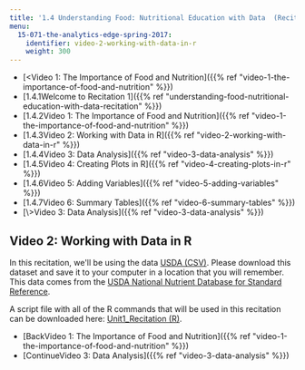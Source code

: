 ```yaml
---
title: '1.4 Understanding Food: Nutritional Education with Data  (Recitation)'
menu:
  15-071-the-analytics-edge-spring-2017:
    identifier: video-2-working-with-data-in-r
    weight: 300
---
```

*   [<Video 1: The Importance of Food and Nutrition]({{% ref "video-1-the-importance-of-food-and-nutrition" %}})
*   [1.4.1Welcome to Recitation 1]({{% ref "understanding-food-nutritional-education-with-data-recitation" %}})
*   [1.4.2Video 1: The Importance of Food and Nutrition]({{% ref "video-1-the-importance-of-food-and-nutrition" %}})
*   [1.4.3Video 2: Working with Data in R]({{% ref "video-2-working-with-data-in-r" %}})
*   [1.4.4Video 3: Data Analysis]({{% ref "video-3-data-analysis" %}})
*   [1.4.5Video 4: Creating Plots in R]({{% ref "video-4-creating-plots-in-r" %}})
*   [1.4.6Video 5: Adding Variables]({{% ref "video-5-adding-variables" %}})
*   [1.4.7Video 6: Summary Tables]({{% ref "video-6-summary-tables" %}})
*   [\\>Video 3: Data Analysis]({{% ref "video-3-data-analysis" %}})

Video 2: Working with Data in R
-------------------------------

In this recitation, we'll be using the data [USDA (CSV)](https://open-learning-course-data.s3.amazonaws.com/15-071-the-analytics-edge-spring-2017/15b9bfcb9109c3dcdcd9372740d5b7cb_USDA.csv). Please download this dataset and save it to your computer in a location that you will remember. This data comes from the [USDA National Nutrient Database for Standard Reference](http://ndb.nal.usda.gov/).

A script file with all of the R commands that will be used in this recitation can be downloaded here: [Unit1\_Recitation (R)](https://open-learning-course-data.s3.amazonaws.com/15-071-the-analytics-edge-spring-2017/15c14666af8215f8a5cc076653f6f408_Unit1_Recitation.R).

*   [BackVideo 1: The Importance of Food and Nutrition]({{% ref "video-1-the-importance-of-food-and-nutrition" %}})
*   [ContinueVideo 3: Data Analysis]({{% ref "video-3-data-analysis" %}})